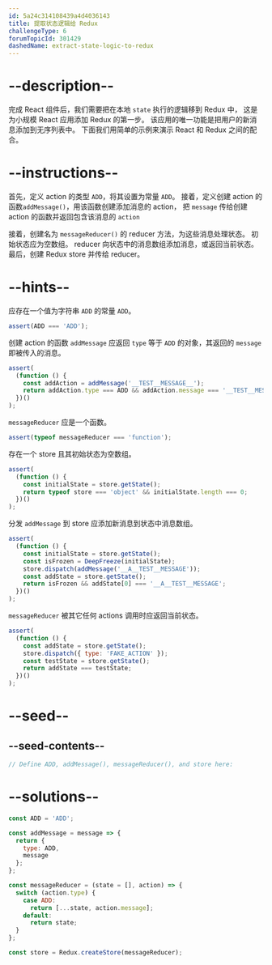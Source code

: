 ```yaml
---
id: 5a24c314108439a4d4036143
title: 提取状态逻辑给 Redux
challengeType: 6
forumTopicId: 301429
dashedName: extract-state-logic-to-redux
---
```


# --description--

完成 React 组件后，我们需要把在本地 `state` 执行的逻辑移到 Redux 中， 这是为小规模 React 应用添加 Redux 的第一步。 该应用的唯一功能是把用户的新消息添加到无序列表中。 下面我们用简单的示例来演示 React 和 Redux 之间的配合。

# --instructions--

首先，定义 action 的类型 `ADD`，将其设置为常量 `ADD`。 接着，定义创建 action 的函数`addMessage()`，用该函数创建添加消息的 action， 把 `message` 传给创建 action 的函数并返回包含该消息的 `action`

接着，创建名为 `messageReducer()` 的 reducer 方法，为这些消息处理状态。 初始状态应为空数组。 reducer 向状态中的消息数组添加消息，或返回当前状态。 最后，创建 Redux store 并传给 reducer。

# --hints--

应存在一个值为字符串 `ADD` 的常量 `ADD`。

```js
assert(ADD === 'ADD');
```

创建 action 的函数 `addMessage` 应返回 `type` 等于 `ADD` 的对象，其返回的 `message` 即被传入的消息。

```js
assert(
  (function () {
    const addAction = addMessage('__TEST__MESSAGE__');
    return addAction.type === ADD && addAction.message === '__TEST__MESSAGE__';
  })()
);
```

`messageReducer` 应是一个函数。

```js
assert(typeof messageReducer === 'function');
```

存在一个 store 且其初始状态为空数组。

```js
assert(
  (function () {
    const initialState = store.getState();
    return typeof store === 'object' && initialState.length === 0;
  })()
);
```

分发 `addMessage` 到 store 应添加新消息到状态中消息数组。

```js
assert(
  (function () {
    const initialState = store.getState();
    const isFrozen = DeepFreeze(initialState);
    store.dispatch(addMessage('__A__TEST__MESSAGE'));
    const addState = store.getState();
    return isFrozen && addState[0] === '__A__TEST__MESSAGE';
  })()
);
```

`messageReducer` 被其它任何 actions 调用时应返回当前状态。

```js
assert(
  (function () {
    const addState = store.getState();
    store.dispatch({ type: 'FAKE_ACTION' });
    const testState = store.getState();
    return addState === testState;
  })()
);
```

# --seed--

## --seed-contents--

```jsx
// Define ADD, addMessage(), messageReducer(), and store here:
```

# --solutions--

```jsx
const ADD = 'ADD';

const addMessage = message => {
  return {
    type: ADD,
    message
  };
};

const messageReducer = (state = [], action) => {
  switch (action.type) {
    case ADD:
      return [...state, action.message];
    default:
      return state;
  }
};

const store = Redux.createStore(messageReducer);
```
